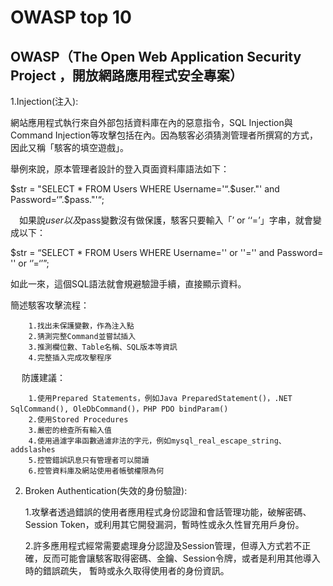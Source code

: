 # OWASP top 10
## OWASP（The Open Web Application Security Project ，開放網路應用程式安全專案）

1.Injection(注入): 
  
 網站應用程式執行來自外部包括資料庫在內的惡意指令，SQL Injection與Command Injection等攻擊包括在內。因為駭客必須猜測管理者所撰寫的方式，因此又稱「駭客的填空遊戲」。
 
  舉例來說，原本管理者設計的登入頁面資料庫語法如下： 
 
  $str = "SELECT * FROM Users WHERE Username='“.$user."' and Password=‘”.$pass."'“; 
 
　如果說$user以及$pass變數沒有做保護，駭客只要輸入「’ or ‘‘=’」字串，就會變成以下： 
 
  $str = “SELECT * FROM Users WHERE Username='' or ''='' and Password= '' or ‘’=‘’”; 
 
  如此一來，這個SQL語法就會規避驗證手續，直接顯示資料。 
 
   簡述駭客攻擊流程：

        1.找出未保護變數，作為注入點
        2.猜測完整Command並嘗試插入
        3.推測欄位數、Table名稱、SQL版本等資訊
        4.完整插入完成攻擊程序 
　
   防護建議：

        1.使用Prepared Statements，例如Java PreparedStatement()，.NET SqlCommand(), OleDbCommand()，PHP PDO bindParam()
        2.使用Stored Procedures
        3.嚴密的檢查所有輸入值
        4.使用過濾字串函數過濾非法的字元，例如mysql_real_escape_string、addslashes
        5.控管錯誤訊息只有管理者可以閱讀
        6.控管資料庫及網站使用者帳號權限為何


2. Broken Authentication(失效的身份驗證):
   
   1.攻擊者透過錯誤的使用者應用程式身份認證和會話管理功能，破解密碼、Session Token，或利用其它開發漏洞，暫時性或永久性冒充用戶身份。
   
   2.許多應用程式經常需要處理身分認證及Session管理，但導入方式若不正確，反而可能會讓駭客取得密碼、金鑰、Session令牌，或者是利用其他導入時的錯誤疏失，      暫時或永久取得使用者的身份資訊。

